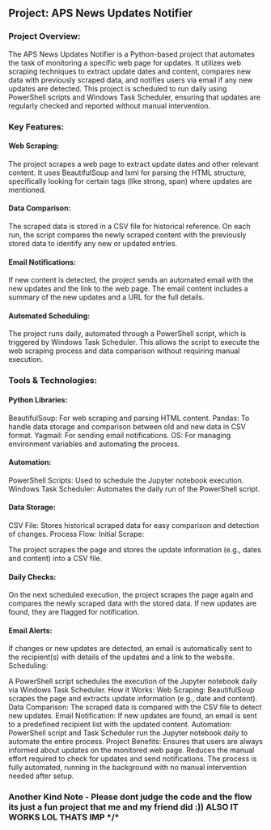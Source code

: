 ## Project: APS News Updates Notifier
### Project Overview:
The APS News Updates Notifier is a Python-based project that automates the task of monitoring a specific web page for updates. It utilizes web scraping techniques to extract update dates and content, compares new data with previously scraped data, and notifies users via email if any new updates are detected. This project is scheduled to run daily using PowerShell scripts and Windows Task Scheduler, ensuring that updates are regularly checked and reported without manual intervention.

### Key Features:
#### Web Scraping:

The project scrapes a web page to extract update dates and other relevant content.
It uses BeautifulSoup and lxml for parsing the HTML structure, specifically looking for certain tags (like strong, span) where updates are mentioned.
#### Data Comparison:

The scraped data is stored in a CSV file for historical reference.
On each run, the script compares the newly scraped content with the previously stored data to identify any new or updated entries.
#### Email Notifications:

If new content is detected, the project sends an automated email with the new updates and the link to the web page.
The email content includes a summary of the new updates and a URL for the full details.
#### Automated Scheduling:

The project runs daily, automated through a PowerShell script, which is triggered by Windows Task Scheduler.
This allows the script to execute the web scraping process and data comparison without requiring manual execution.
### Tools & Technologies:
#### Python Libraries:

BeautifulSoup: For web scraping and parsing HTML content.
Pandas: To handle data storage and comparison between old and new data in CSV format.
Yagmail: For sending email notifications.
OS: For managing environment variables and automating the process.
#### Automation:

PowerShell Scripts: Used to schedule the Jupyter notebook execution.
Windows Task Scheduler: Automates the daily run of the PowerShell script.
#### Data Storage:

CSV File: Stores historical scraped data for easy comparison and detection of changes.
Process Flow:
Initial Scrape:

The project scrapes the page and stores the update information (e.g., dates and content) into a CSV file.
#### Daily Checks:

On the next scheduled execution, the project scrapes the page again and compares the newly scraped data with the stored data.
If new updates are found, they are flagged for notification.
#### Email Alerts:

If changes or new updates are detected, an email is automatically sent to the recipient(s) with details of the updates and a link to the website.
Scheduling:

A PowerShell script schedules the execution of the Jupyter notebook daily via Windows Task Scheduler.
How it Works:
Web Scraping: BeautifulSoup scrapes the page and extracts update information (e.g., date and content).
Data Comparison: The scraped data is compared with the CSV file to detect new updates.
Email Notification: If new updates are found, an email is sent to a predefined recipient list with the updated content.
Automation: PowerShell script and Task Scheduler run the Jupyter notebook daily to automate the entire process.
Project Benefits:
Ensures that users are always informed about updates on the monitored web page.
Reduces the manual effort required to check for updates and send notifications.
The process is fully automated, running in the background with no manual intervention needed after setup.

### Another Kind Note -  Please dont judge the code and the flow its just a fun project that me and my friend did :)) ALSO IT WORKS LOL THATS IMP */\*
